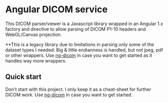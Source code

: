 # Angular DICOM service
This DICOM parser/viewer is a Javascript library wrapped in an Angular 1.x factory and directive to allow parsing of DICOM P1-10 headers and WebGL/Canvas projection.

**This is a legacy library due to limitations in parsing only some of the dataset types I needed: Big & little endianness is handled, but not jpeg, pdf or other wrappers. Use [ng-dicom](https://github.com/Dercetech/ng-dicom) in case you want to get started as it handles way more wrappers.

## Quick start
Don't start with this project. I only keep it as a cheat-sheet for further DICOM work. Use [ng-dicom](https://github.com/Dercetech/ng-dicom) in case you want to get started.
